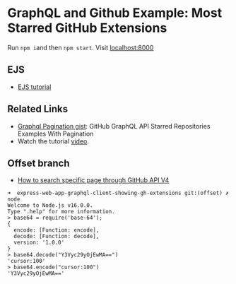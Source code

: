 # GraphQL and Github Example: Most Starred GitHub Extensions

Run `npm i`and then `npm start`. Visit <localhost:8000>

## EJS

* [EJS tutorial](https://www.digitalocean.com/community/tutorials/how-to-use-ejs-to-template-your-node-application)

## Related Links

* [Graphql Pagination gist](https://gist.github.com/obahareth/d974afa16ac84182abc293b306e25928): GitHub GraphQL API Starred Repositories Examples With Pagination
* Watch the tutorial [video](https://youtu.be/YxgNZgOKBzQ).


## Offset branch 

* [How to search specific page through GitHub API V4](https://stackoverflow.com/questions/64115904/how-to-search-specific-page-through-github-api-v4)

```
➜  express-web-app-graphql-client-showing-gh-extensions git:(offset) ✗ node
Welcome to Node.js v16.0.0.
Type ".help" for more information.
> base64 = require('base-64');
{
  encode: [Function: encode],
  decode: [Function: decode],
  version: '1.0.0'
}
> base64.decode("Y3Vyc29yOjEwMA==")
'cursor:100'
> base64.encode("cursor:100")
'Y3Vyc29yOjEwMA=='
```